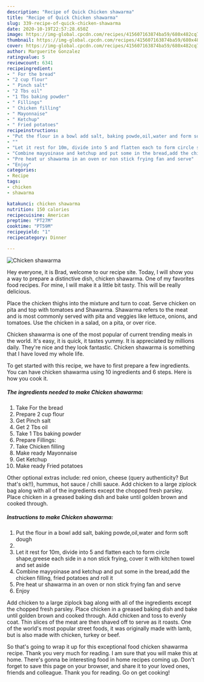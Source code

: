 ```yaml
---
description: "Recipe of Quick Chicken shawarma"
title: "Recipe of Quick Chicken shawarma"
slug: 339-recipe-of-quick-chicken-shawarma
date: 2020-10-19T22:57:28.650Z
image: https://img-global.cpcdn.com/recipes/415607163874ba59/680x482cq70/chicken-shawarma-recipe-main-photo.jpg
thumbnail: https://img-global.cpcdn.com/recipes/415607163874ba59/680x482cq70/chicken-shawarma-recipe-main-photo.jpg
cover: https://img-global.cpcdn.com/recipes/415607163874ba59/680x482cq70/chicken-shawarma-recipe-main-photo.jpg
author: Marguerite Gonzalez
ratingvalue: 5
reviewcount: 6341
recipeingredient:
- " For the bread"
- "2 cup flour"
- " Pinch salt"
- "2 Tbs oil"
- "1 Tbs baking powder"
- " Fillings"
- " Chicken filling"
- " Mayonnaise"
- " Ketchup"
- " Fried potatoes"
recipeinstructions:
- "Put the flour in a bowl add salt, baking powde,oil,water and form soft dough"
- ""
- "Let it rest for 10m, divide into 5 and flatten each to form circle shape,greese each side in a non stick frying, cover it with kitchen towel and set aside"
- "Combine mayyoinase and ketchup and put some in the bread,add the chicken filling, fried potatoes and roll it"
- "Pre heat ur shawarma in an oven or non stick frying fan and serve"
- "Enjoy"
categories:
- Recipe
tags:
- chicken
- shawarma

katakunci: chicken shawarma 
nutrition: 150 calories
recipecuisine: American
preptime: "PT27M"
cooktime: "PT59M"
recipeyield: "1"
recipecategory: Dinner

---
```



![Chicken shawarma](https://img-global.cpcdn.com/recipes/415607163874ba59/680x482cq70/chicken-shawarma-recipe-main-photo.jpg)

Hey everyone, it is Brad, welcome to our recipe site. Today, I will show you a way to prepare a distinctive dish, chicken shawarma. One of my favorites food recipes. For mine, I will make it a little bit tasty. This will be really delicious.

Place the chicken thighs into the mixture and turn to coat. Serve chicken on pita and top with tomatoes and Shawarma. Shawarma refers to the meat and is most commonly served with pita and veggies like lettuce, onions, and tomatoes. Use the chicken in a salad, on a pita, or over rice.

Chicken shawarma is one of the most popular of current trending meals in the world. It's easy, it is quick, it tastes yummy. It is appreciated by millions daily. They're nice and they look fantastic. Chicken shawarma is something that I have loved my whole life.


To get started with this recipe, we have to first prepare a few ingredients. You can have chicken shawarma using 10 ingredients and 6 steps. Here is how you cook it.

<!--inarticleads1-->

##### The ingredients needed to make Chicken shawarma:

1. Take  For the bread
1. Prepare 2 cup flour
1. Get  Pinch salt
1. Get 2 Tbs oil
1. Take 1 Tbs baking powder
1. Prepare  Fillings:
1. Take  Chicken filling
1. Make ready  Mayonnaise
1. Get  Ketchup
1. Make ready  Fried potatoes


Other optional extras include: red onion, cheese (query authenticity? But that&#39;s ok!!), hummus, hot sauce / chilli sauce. Add chicken to a large ziplock bag along with all of the ingredients except the chopped fresh parsley. Place chicken in a greased baking dish and bake until golden brown and cooked through. 

<!--inarticleads2-->

##### Instructions to make Chicken shawarma:

1. Put the flour in a bowl add salt, baking powde,oil,water and form soft dough
1. 
1. Let it rest for 10m, divide into 5 and flatten each to form circle shape,greese each side in a non stick frying, cover it with kitchen towel and set aside
1. Combine mayyoinase and ketchup and put some in the bread,add the chicken filling, fried potatoes and roll it
1. Pre heat ur shawarma in an oven or non stick frying fan and serve
1. Enjoy


Add chicken to a large ziplock bag along with all of the ingredients except the chopped fresh parsley. Place chicken in a greased baking dish and bake until golden brown and cooked through. Add chicken and toss to evenly coat. Thin slices of the meat are then shaved off to serve as it roasts. One of the world&#39;s most popular street foods, it was originally made with lamb, but is also made with chicken, turkey or beef. 

So that's going to wrap it up for this exceptional food chicken shawarma recipe. Thank you very much for reading. I am sure that you will make this at home. There's gonna be interesting food in home recipes coming up. Don't forget to save this page on your browser, and share it to your loved ones, friends and colleague. Thank you for reading. Go on get cooking!
